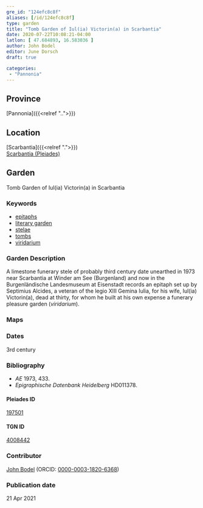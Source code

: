 ```yaml
---
gre_id: "124efc8c8f"
aliases: [/id/124efc8c8f]
type: garden
title: "Tomb Garden of Iul(ia) Victorin(a) in Scarbantia"
date: 2020-07-22T10:08:21-04:00
latlon: [ 47.684893, 16.583036 ]
author: John Bodel
editor: June Dorsch
draft: true

categories:
 - "Pannonia"
---
```


## Province

[Pannonia]({{<relref "..">}})

<!--### Province Description-->

<!-- DESCRIPTION -->


## Location

[Scarbantia]({{<relref ".">}}) \
[Scarbantia (Pleiades)](https://pleiades.stoa.org/places/197501)


<!--### Location Description-->


<!--## Sublocation-->

<!--
[AREA WITHIN LOCATION, LIKE “PALATINE HILL”](GEOREFERENCE LINK)
A sublocation is any area larger than an individual garden, but located within a location. I would always try to include a link to a controlled vocabulary here if possible. This ID may well be different from the Garden ID, e.g., Pompeii versus a Garden in one of the houses which has its own Pleiades ID.
-->

<!--### Sublocation Description-->

<!-- DESCRIPTION -->

## Garden

Tomb Garden of Iul(ia) Victorin(a) in Scarbantia

### Keywords

- [epitaphs](http://vocab.getty.edu/page/aat/300028729)
- [literary garden](#)
- [stelae](http://vocab.getty.edu/page/aat/300007023)
- [tombs](http://vocab.getty.edu/page/aat/300005926)
- [viridarium](#)

### Garden Description

A limestone funerary stele of probably third century date unearthed in 1973 near Scarbantia at Winder am See (Burgenland) and now in the Burgenländische Landesmuseum at Eisenstadt records an epitaph set up by Septimius Alcides, a veteran of the legio XIII Gemina Iulia, for his wife, Iul(ia) Victorin(a), dead at thirty, for whom he built at his own expense a funerary pleasure garden (*viridarium*).

### Maps


<!--### Plans-->


<!--### Images-->


### Dates

3rd century

### Bibliography

* *AE* 1973, 433.
* *Epigraphische Datenbank Heidelberg* HD011378.

<!--#### Periodo ID-->

<!-- [PERIODO_ID](https://pleiades.stoa.org/places/PLEIADES_ID) -->

#### Pleiades ID

[197501](https://pleiades.stoa.org/places/197501)

#### TGN ID

[4008442](http://vocab.getty.edu/page/tgn/4008442)

### Contributor

[John Bodel](https://www.brown.edu/academics/history/people/john-bodel) (ORCID: [0000-0003-1820-6368](https://orcid.org/0000-0003-1820-6368))

### Publication date


21 Apr 2021